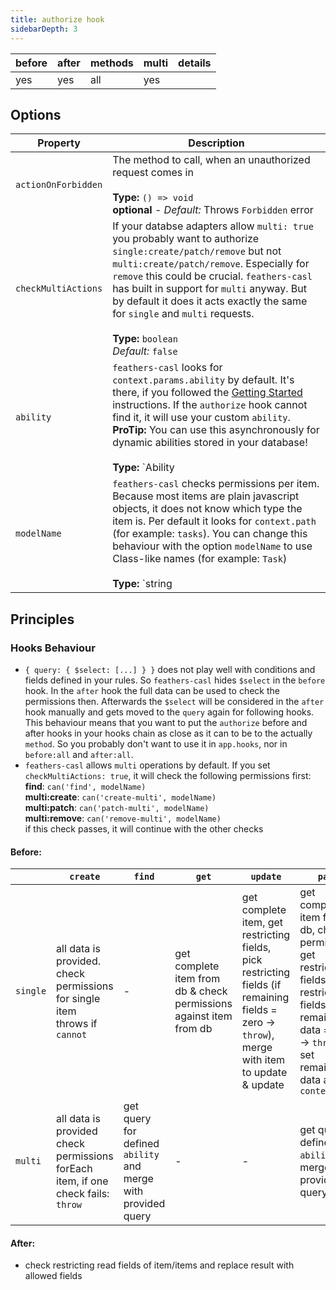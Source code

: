 ```yaml
---
title: authorize hook
sidebarDepth: 3
---
```


|before|after|methods|multi|details|
|---|---|---|---|---|
|yes|yes|all|yes||

## Options

|       Property      |                Description                  |
|---------------------|---------------------------------------------|
| `actionOnForbidden` | The method to call, when an unauthorized request comes in<br><br>**Type:** `() => void`<br>**optional** - *Default:* Throws `Forbidden` error|
| `checkMultiActions` | If your databse adapters allow `multi: true` you probably want to authorize `single:create/patch/remove` but not `multi:create/patch/remove`. Especially for `remove` this could be crucial. `feathers-casl` has built in support for `multi` anyway. But by default it does it acts exactly the same for `single` and `multi` requests.<br><br>**Type:** `boolean`<br>*Default:* `false`|
| `ability`        | `feathers-casl` looks for `context.params.ability` by default. It's there, if you followed the [Getting Started]() instructions. If the `authorize` hook cannot find it, it will use your custom `ability`. <br><quote>**ProTip:** You can use this asynchronously for dynamic abilities stored in your database!</quote><br><br>**Type:** `Ability | ((context: HookContext) => Ability | Promise<Ability>)`<br>**optional** - *Default:* `undefined` |
| `modelName`      | `feathers-casl` checks permissions per item. Because most items are plain javascript objects, it does not know which type the item is. Per default it looks for `context.path` (for example: `tasks`). You can change this behaviour with the option `modelName` to use Class-like names (for example: `Task`)<br><br>**Type:** `string | ((context: HookContext) => string)`<br>**optional** - *Default:* `(context) => context.path` |

## Principles

### Hooks Behaviour

- `{ query: { $select: [...] } }` does not play well with conditions and fields defined in your rules. So `feathers-casl` hides `$select` in the `before` hook. In the `after` hook the full data can be used to check the permissions then. Afterwards the `$select` will be considered in the `after` hook manually and gets moved to the `query` again for following hooks.<br>This behaviour means that you want to put the `authorize` before and after hooks in your hooks chain as close as it can to be to the actually `method`. So you probably don't want to use it in `app.hooks`, nor in `before:all` and `after:all`.
- `feathers-casl` allows `multi` operations by default. If you set `checkMultiActions: true`, it will check the following permissions first:<br>
  **find**: `can('find', modelName)`<br>
  **multi:create**: `can('create-multi', modelName)`<br>
  **multi:patch**: `can('patch-multi', modelName)`<br>
  **multi:remove**: `can('remove-multi', modelName)`<br>
  if this check passes, it will continue with the other checks

#### Before:

| | `create` | `find` | `get` | `update` | `patch` | `remove` |
|-|----------|--------|-------|----------|---------|----------|
| `single` | all data is provided.<br>check permissions for single item<br>throws if `cannot` | - | get complete item from db & check permissions against item from db | get complete item, get restricting fields, pick restricting fields (if remaining fields = zero -> `throw`), merge with item to update & update | get complete item from db, check permissions, get restricting fields, pick restricting fields (if remaining data = zero -> `throw`), set remaining data as `context.data` | get complete item from db & check permissions
| `multi` | all data is provided<br>check permissions forEach item, if one check fails: `throw` | get query for defined `ability` and merge with provided query | - | - | get query for defined `ability` and merge with provided query | get query for defined `ability` and merge with provided query

#### After:

- check restricting read fields of item/items and replace result with allowed fields